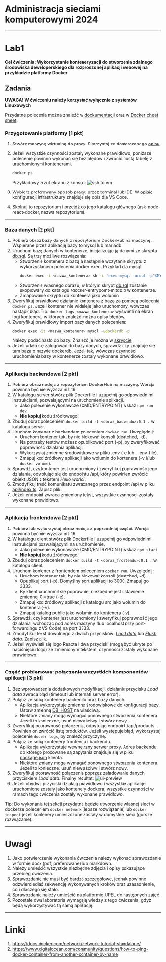 # Administracja sieciami komputerowymi 2024

---

# Lab1

**Cel ćwiczenia: Wykorzystanie konteneryzacji do stworzenia zdalnego środowiska deweloperskiego dla rozproszonej aplikacji webowej na przykładzie platformy Docker**

## Zadania

**UWAGA! W ćwiczeniu należy korzystać wyłącznie z systemów Linuxowych**

Przydatne polecenia można znaleźć w [dockumentacji](https://docs.docker.com/engine/reference/commandline/cli/) oraz w [Docker cheat sheet](https://docs.docker.com/get-started/docker_cheatsheet.pdf).

### Przygotowanie platformy [1 pkt]

1. Stwórz maszynę wirtualną do pracy. Skorzystaj ze dostarczonego [opisu](/infra/README.md).
2. Jeżeli wszystkie czynności zostały wykonane prawidłowo, poniższe polecenie powinno wykonać się bez błędów i zwrócić pustą tabelę z uruchomionymi kontenerami.

   ```bash
   docker ps
   ```

   Przykładowy zrzut ekranu z konsoli:
   ![ssh to vm](/res/ssh-verify.png)

3. Wybierz preferowany sposób pracy: przez terminal lub IDE. W [opisie](/infra/README.md) konfiguracji infrastruktury znajduje się opis dla VS Code.
4. Skolnuj to repozytorium i przejdź do jego katalogu głównego (ask-node-react-docker, nazwa repozytorium).

---

### Baza danych [2 pkt]

1. Pobierz obraz bazy danych z repozytorium DockerHub na maszynę. Wspierane przez aplikację bazy to mysql lub mariadb.
2. Uruchom bazę danych w kontenerze, inicjalizując ją danymi ze skryptu [db.sql](/db/db.sql). Są trzy możliwe rozwiązania:
   - Stworzenie kontenera z bazą a następnie wczytanie skryptu z wykorzystaniem polecenia docker exec. Przykład dla mysql:
     ```bash
     docker exec -i <nazwa_kontenera> sh -c 'exec mysql -uroot -p"$MYSQL_ROOT_PASSWORD"' < /path/to/db.sql
     ```
   - Stworzenie własnego obrazu, w którym skrypt [db.sql](/db/db.sql) zostanie skopiowany do katalogu /docker-entrypoint-initdb.d w kontenerze.
   - Zmapowanie skryptu do kontenera jako wolumin
3. Zweryfikuj prawidłowe działanie kontenera z bazą za pomocą polecenia `docker ps`. Jeżeli kontener nie widnieje jako uruchomony, wówczas nastąpił błąd. Tip: `docker logs <nazwa_kontenera>` wyświetli na ekran logi kontenera, w których znaleźć można opisy błędów.
4. Zweryfikuj prawidłowy import bazy danych poleceniem:
   ```bash
   docker exec -it <nazwa_kontenera> mysql -udockerdb -p
   ```
   Należy podać hasło do bazy. Znaleźć je można w [skrypcie](/db/db.sql#L19)
5. Jeżeli udało się zalogować do bazy danych, sprawdź czy znajduje się tam baza o nazwie dockerdb. Jeżeli tak, wówczas czynności uruchomienia bazy w kontenerze zostały wykonane prawidłowo.

---

### Aplikacja backendowa [2 pkt]

1. Pobierz obraz nodejs z repozytorium DockerHub na maszynę. Wersja powinna być nie wyższa niż 16.
2. W katalogu server stwórz plik Dockerfile i uzupełnij go odpowiednimi instrukcjami, pozwalającymi na uruchomienie aplikacji.
   - Jako polecenie wykonawcze (CMD/ENTRYPOINT) wskaż `npm run dev`.
   - **Nie kopiuj** kodu źródłowego!
3. Zbuduj obraz poleceniem `docker build -t <obraz_backendu>:0.1 .` w katalogu server.
4. Uruchom kontener z backendem poleceniem `docker run`. Uwzględnij:
   - Uruchom kontener tak, by nie blokował konsoli (deatched, -d).
   - Na potrzeby testów możesz opublikować port (-p), by zweryfikować poprawność działania aplikacji.
   - Wykorzystaj zmienne środowiskowe w pliku .env (-e lub --env-file).
   - Zmapuj kod źródłowy aplikacji jako wolumin do kontenera (-v i/lub `docker volume`).
5. Sprawdź, czy kontener jest uruchomiony i zweryfikuj poprawność jego działania, odwołując się do endpointu /api, który powinien zwrócić obiekt JSON z tekstem _Hello world!_.
6. Zmodyfikuj treść komunikatu zwracanego przez endpoint /api w pliku [api/index.ts](/server/src/api/index.ts#L8). Zapisz plik.
7. Jeżeli endpoint zwraca zmieniony tekst, wszystkie czynności zostały wykonane prawidłowo.

---

### Aplikacja frontendowa [2 pkt]

1. Pobierz lub wykorzystaj obraz nodejs z poprzedniej części. Wersja powinna być nie wyższa niż 16.
2. W katalogu client stwórz plik Dockerfile i uzupełnij go odpowiednimi instrukcjami pozwalającymi na uruchomienie.
   - Jako polecenie wykonawcze (CMD/ENTRYPOINT) wskaż `npm start`
   - **Nie kopiuj** kodu źródłowego!
3. Zbuduj obraz poleceniem `docker build -t <obraz_frontendu>:0.1 .` w katalogu client.
4. Uruchom kontener z frontendem poleceniem `docker run`. Uwzględnij:
   - Uruchom kontener tak, by nie blokował konsoli (deatched, -d).
   - Opublikuj port (-p). Domyślny port aplikacji to 3000. Zmapuj go 3333.
   - By klient uruchomił się poprawnie, niezbędne jest ustawienie zmiennej CI=true (-e).
   - Zmapuj kod źródłowy aplikacji z katalogu src jako wolumin do kontenera (-v).
   - Zmapuj katalog public jako wolumin do kontenera (-v).
5. Sprawdź, czy kontener jest uruchomiony i zweryfikuj poprawność jego działania, wchodząc pod adres maszyny (lub localhost przy port-forwardingu z VS Code) na port 3333.
6. Zmodyfikuj tekst dowolnego z dwóch przycisków: [_Load data_](/client/src/components/Layout/Layout.tsx#L30) lub [_Flush data_](/client/src/components/Layout/Layout.tsx#L35). Zapisz plik.
7. Jeżeli wyświetli się logo Reacta i dwa przyciski (mogą być ukryte po naciśnięciu logo) ze zmienionym tekstem, czynności zostały wykonane prawidłowo.

---

### Część problemowa: połączenie wszystkich komponentów aplikacji [3 pkt]

1. Bez wprowadzenia dodatkowych modyfikacji, działanie przycisku _Load data_ zwraca błąd (timeout lub internatl server error).
2. Połącz ze sobą kontenery backendu oraz bazy danych.
   - Aplikacja wykorzystuje zmienne środowiskowe do konfiguracji bazy. Ustaw zmienną [DB_HOST](/server/.env#L7) na właściwą.
   - Niektóre zmiany mogą wymagać ponownego stworzenia kontenera. Jeżeli to konieczne, usuń niewłaściwy i stwórz nowy.
3. Zweryfikuj poprawność połączenia, odpytując endpoint /api/products. Powinien on zwrócić listę produktów. Jeżeli występuje błąd, wykorzystaj polecenie `docker logs`, by znaleźć przyczynę.
4. Połącz ze sobą kontenery frontendu i backendu.
   - Aplikacja wykorzystuje wewnętrzny serwer proxy. Adres backendu, do którego proxowane są zapytania znajduje się w pliku [package.json](/client/package.json#L9) klienta.
   - Niektóre zmiany mogą wymagać ponownego stworzenia kontenera. Jeżeli to konieczne, usuń niewłaściwy i stwórz nowy.
5. Zweryfikuj poprawność połączenia poprzez załadowanie danych przyciskiem _Load data_. Finalny rezultat:
   ![ui-preview](/res/ui-preview.png)
6. Jeżeli obydwa przyciski działają prawidłowo i wszystkie aplikacje uruchomione zostały jako kontenery dockera, wszystkie czynności w ramach tego ćwiczenia zostały wykonane prawidłowo.

Tip: Do wykonania tej sekcji przydatne będzie utworzenie własnej sieci w dockerze poleceniem `docker network` (lepsze rozwiązanie) lub `docker inspect` jeżeli kontenery umieszczone zostały w domyślnej sieci (gorsze rozwiązanie).

---

# Uwagi

1. Jako potwierdzenie wykonania ćwiczenia należy wykonać sprawozdanie w formie docx (pdf, preferowane) lub markdown.
2. Należy umieścić wszystkie niezbędne zdjęcia i opisy pokazujące przebieg ćwiczenia.
3. Sprawozdanie nie musi być bardzo szczegółowe, jednak powinno odzwierciedlać sekwencję wykonywanych kroków oraz uzasadnienie, co i dlaczego się stało.
4. Sprawozdanie należy umieścić na platformie UPEL do następnych zajęć.
5. Pozostałe dwa laboratoria wymagają wiedzy z tego ćwiczenia, gdyż będą wykorzystywać tą samą aplikację.

---

# Linki

1. https://docs.docker.com/network/network-tutorial-standalone/
2. https://www.digitalocean.com/community/questions/how-to-ping-docker-container-from-another-container-by-name
